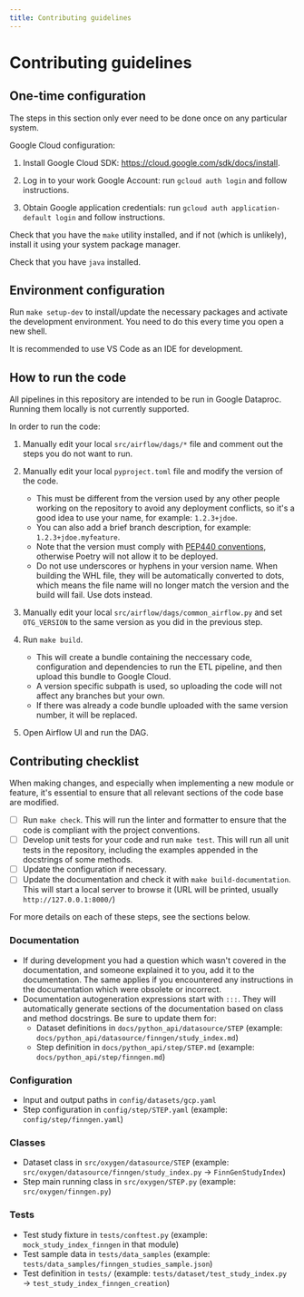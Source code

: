 ```yaml
---
title: Contributing guidelines
---
```


# Contributing guidelines

## One-time configuration

The steps in this section only ever need to be done once on any particular system.

Google Cloud configuration:

1. Install Google Cloud SDK: https://cloud.google.com/sdk/docs/install.

1. Log in to your work Google Account: run `gcloud auth login` and follow instructions.

1. Obtain Google application credentials: run `gcloud auth application-default login` and follow instructions.

Check that you have the `make` utility installed, and if not (which is unlikely), install it using your system package manager.

Check that you have `java` installed.

## Environment configuration

Run `make setup-dev` to install/update the necessary packages and activate the development environment. You need to do this every time you open a new shell.

It is recommended to use VS Code as an IDE for development.

## How to run the code

All pipelines in this repository are intended to be run in Google Dataproc. Running them locally is not currently supported.

In order to run the code:

1. Manually edit your local `src/airflow/dags/*` file and comment out the steps you do not want to run.

2. Manually edit your local `pyproject.toml` file and modify the version of the code.

   - This must be different from the version used by any other people working on the repository to avoid any deployment conflicts, so it's a good idea to use your name, for example: `1.2.3+jdoe`.
   - You can also add a brief branch description, for example: `1.2.3+jdoe.myfeature`.
   - Note that the version must comply with [PEP440 conventions](https://peps.python.org/pep-0440/#normalization), otherwise Poetry will not allow it to be deployed.
   - Do not use underscores or hyphens in your version name. When building the WHL file, they will be automatically converted to dots, which means the file name will no longer match the version and the build will fail. Use dots instead.

3. Manually edit your local `src/airflow/dags/common_airflow.py` and set `OTG_VERSION` to the same version as you did in the previous step.

4. Run `make build`.

   - This will create a bundle containing the neccessary code, configuration and dependencies to run the ETL pipeline, and then upload this bundle to Google Cloud.
   - A version specific subpath is used, so uploading the code will not affect any branches but your own.
   - If there was already a code bundle uploaded with the same version number, it will be replaced.

5. Open Airflow UI and run the DAG.

## Contributing checklist

When making changes, and especially when implementing a new module or feature, it's essential to ensure that all relevant sections of the code base are modified.

- [ ] Run `make check`. This will run the linter and formatter to ensure that the code is compliant with the project conventions.
- [ ] Develop unit tests for your code and run `make test`. This will run all unit tests in the repository, including the examples appended in the docstrings of some methods.
- [ ] Update the configuration if necessary.
- [ ] Update the documentation and check it with `make build-documentation`. This will start a local server to browse it (URL will be printed, usually `http://127.0.0.1:8000/`)

For more details on each of these steps, see the sections below.

### Documentation

- If during development you had a question which wasn't covered in the documentation, and someone explained it to you, add it to the documentation. The same applies if you encountered any instructions in the documentation which were obsolete or incorrect.
- Documentation autogeneration expressions start with `:::`. They will automatically generate sections of the documentation based on class and method docstrings. Be sure to update them for:
  - Dataset definitions in `docs/python_api/datasource/STEP` (example: `docs/python_api/datasource/finngen/study_index.md`)
  - Step definition in `docs/python_api/step/STEP.md` (example: `docs/python_api/step/finngen.md`)

### Configuration

- Input and output paths in `config/datasets/gcp.yaml`
- Step configuration in `config/step/STEP.yaml` (example: `config/step/finngen.yaml`)

### Classes

- Dataset class in `src/oxygen/datasource/STEP` (example: `src/oxygen/datasource/finngen/study_index.py` → `FinnGenStudyIndex`)
- Step main running class in `src/oxygen/STEP.py` (example: `src/oxygen/finngen.py`)

### Tests

- Test study fixture in `tests/conftest.py` (example: `mock_study_index_finngen` in that module)
- Test sample data in `tests/data_samples` (example: `tests/data_samples/finngen_studies_sample.json`)
- Test definition in `tests/` (example: `tests/dataset/test_study_index.py` → `test_study_index_finngen_creation`)
